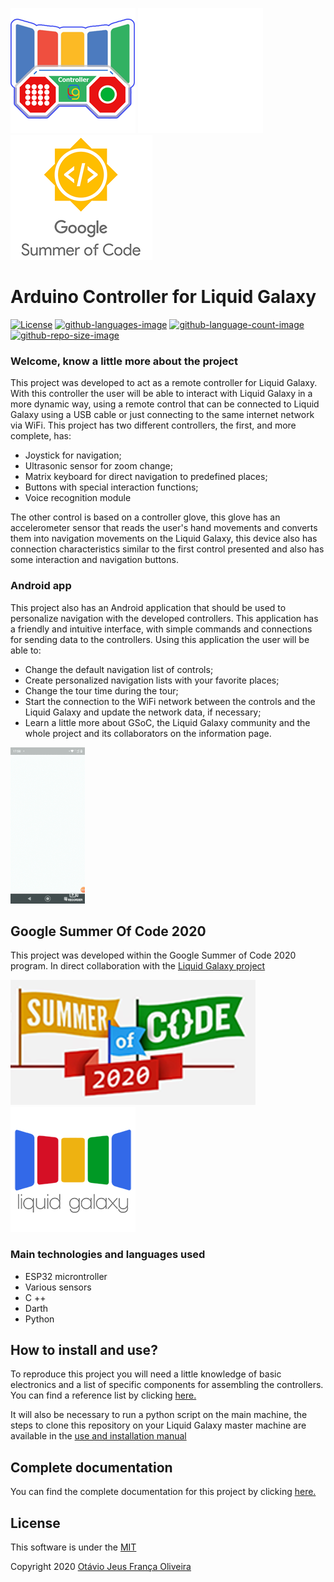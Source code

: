 ![Logo](./Docs/AppIconv2.png) ![Logo](./Docs/logoGif.gif) ![Logo](./Docs/gsoc.png)

# Arduino Controller for Liquid Galaxy

[![License](https://img.shields.io/github/license/LiquidGalaxyLAB/Arduino-Controller.svg?color=red)](https://opensource.org/licensesMIT) [![github-languages-image](https://img.shields.io/github/languages/top/LiquidGalaxyLAB/Arduino-Controller.svg?color=green)]() [![github-language-count-image](https://img.shields.io/github/languages/count/LiquidGalaxyLAB/Arduino-Controller.svg)]()  [![github-repo-size-image](https://img.shields.io/github/repo-size/LiquidGalaxyLAB/Arduino-Controller.svg?color=yellow)]()

### __Welcome, know a little more about the project__

This project was developed to act as a remote controller for Liquid Galaxy. With this controller the user will be able to interact with Liquid Galaxy in a more dynamic way, using a remote control that can be connected to Liquid Galaxy using a USB cable or just connecting to the same internet network via WiFi.
This project has two different controllers, the first, and more complete, has:
* Joystick for navigation;
* Ultrasonic sensor for zoom change;
* Matrix keyboard for direct navigation to predefined places;
* Buttons with special interaction functions;
* Voice recognition module

The other control is based on a controller glove, this glove has an accelerometer sensor that reads the user's hand movements and converts them into navigation movements on the Liquid Galaxy, this device also has connection characteristics similar to the first control presented and also has some interaction and navigation buttons.

 ### __Android app__
 This project also has an Android application that should be used to personalize navigation with the developed controllers. This application has a friendly and intuitive interface, with simple commands and connections for sending data to the controllers. Using this application the user will be able to:
* Change the default navigation list of controls;
* Create personalized navigation lists with your favorite places;
* Change the tour time during the tour;
* Start the connection to the WiFi network between the controls and the Liquid Galaxy and update the network data, if necessary;
* Learn a little more about GSoC, the Liquid Galaxy community and the whole project and its collaborators on the information page.

![Logo](./Docs/app.gif)

 ## __Google Summer Of Code 2020__
 This project was developed within the Google Summer of Code 2020 program. In direct collaboration with the [Liquid Galaxy project](https://www.liquidgalaxy.eu/)
 
 ![Logo](./Docs/gsoc2020.PNG) ![Logo](./Docs/liquidg.PNG)
 
 ### Main technologies and languages used
 
* ESP32 microntroller
* Various sensors
* C ++
* Darth
* Python

## How to install and use?
To reproduce this project you will need a little knowledge of basic electronics and a list of specific components for assembling the controllers.
You can find a reference list by clicking [here.](https://docs.google.com/spreadsheets/d/1dB7ytINp_5vQwNA6uyauQipsMxrJ-Wr6oeAZAQ9JamU/edit?usp=sharing)

It will also be necessary to run a python script on the main machine, the steps to clone this repository on your Liquid Galaxy master machine are available in the [use and installation manual](https://docs.google.com/document/d/1tBn0hPdX7SJ-kYaByKNV1_GQNJUsSkxQtLVOuMz2EcE/edit?usp=sharing)

## Complete documentation
You can find the complete documentation for this project by clicking [here.](https://docs.google.com/document/d/1tBn0hPdX7SJ-kYaByKNV1_GQNJUsSkxQtLVOuMz2EcE/edit?usp=sharing)

## License
This software is under the [MIT](https://choosealicense.com/licenses/mit/)

Copyright 2020 [Otávio Jeus França Oliveira](https://www.linkedin.com/in/otaviojfoliveira/)
